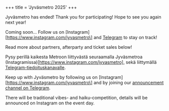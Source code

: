 +++
title = 'Jyväsmetro 2025'
+++

Jyväsmetro has ended! Thank you for participating! Hope to see you again next year!

Coming soon... Follow us on [Instagram][https://www.instagram.com/jyvasmetro\] and [Telegram](https://t.me/jyvasmetro2025) to stay on track!

Read more about partners, afterparty and ticket sales below!

Pysy perillä kaikesta Metroon liittyvästä seuraamalla Jyväsmetroa (Instagramissa)[https://www.instagram.com/jyvasmetro], sekä liittymällä [Telegram-tiedoituskanavalle](https://t.me/jyvasmetro2025).

Keep up with Jyväsmetro by following us on [Instagram][https://www.instagram.com/jyvasmetro\] and by joining our [announcement channel on Telegram](https://t.me/jyvasmetro2025).

There will be traditional vibes- and haiku-competition, details will be announced on Instagram on the event day.
